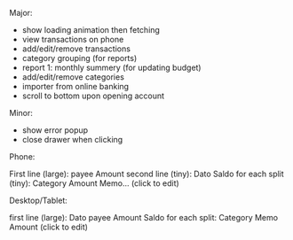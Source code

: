 Major:
- show loading animation then fetching
- view transactions on phone
- add/edit/remove transactions
- category grouping (for reports)
- report 1: monthly summery (for updating budget)
- add/edit/remove categories
- importer from online banking
- scroll to bottom upon opening account

Minor:
- show error popup
- close drawer when clicking

Phone:

First line (large): payee Amount
second line (tiny): Dato Saldo
for each split (tiny):
  Category Amount
  Memo...
(click to edit)

Desktop/Tablet:

first line (large): Dato payee Amount Saldo
for each split:
  Category Memo Amount
(click to edit)
